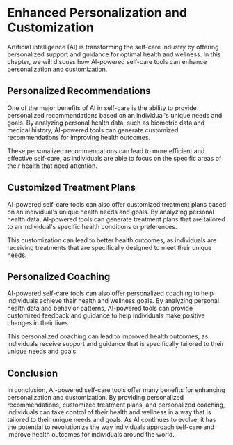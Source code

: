 Enhanced Personalization and Customization
==================================================================================

Artificial intelligence (AI) is transforming the self-care industry by offering personalized support and guidance for optimal health and wellness. In this chapter, we will discuss how AI-powered self-care tools can enhance personalization and customization.

Personalized Recommendations
----------------------------

One of the major benefits of AI in self-care is the ability to provide personalized recommendations based on an individual's unique needs and goals. By analyzing personal health data, such as biometric data and medical history, AI-powered tools can generate customized recommendations for improving health outcomes.

These personalized recommendations can lead to more efficient and effective self-care, as individuals are able to focus on the specific areas of their health that need attention.

Customized Treatment Plans
--------------------------

AI-powered self-care tools can also offer customized treatment plans based on an individual's unique health needs and goals. By analyzing personal health data, AI-powered tools can generate treatment plans that are tailored to an individual's specific health conditions or preferences.

This customization can lead to better health outcomes, as individuals are receiving treatments that are specifically designed to meet their unique needs.

Personalized Coaching
---------------------

AI-powered self-care tools can also offer personalized coaching to help individuals achieve their health and wellness goals. By analyzing personal health data and behavior patterns, AI-powered tools can provide customized feedback and guidance to help individuals make positive changes in their lives.

This personalized coaching can lead to improved health outcomes, as individuals receive support and guidance that is specifically tailored to their unique needs and goals.

Conclusion
----------

In conclusion, AI-powered self-care tools offer many benefits for enhancing personalization and customization. By providing personalized recommendations, customized treatment plans, and personalized coaching, individuals can take control of their health and wellness in a way that is tailored to their unique needs and goals. As AI continues to evolve, it has the potential to revolutionize the way individuals approach self-care and improve health outcomes for individuals around the world.
